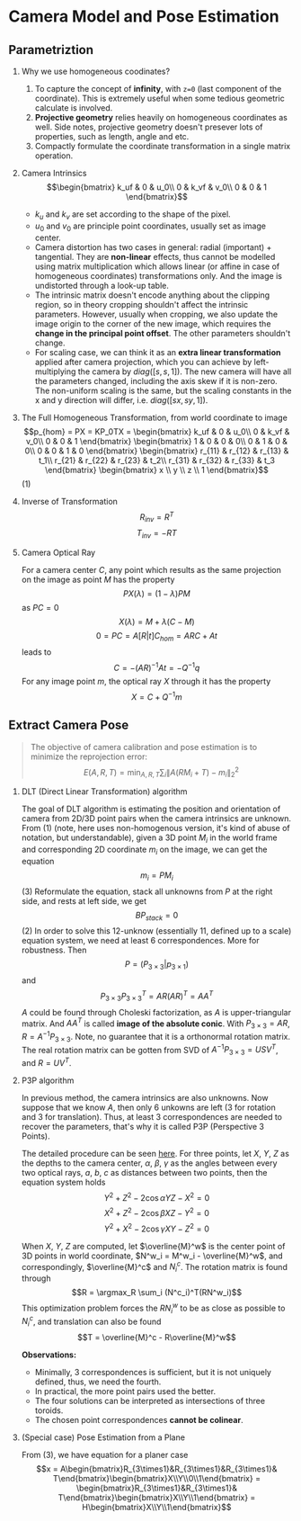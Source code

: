 # Camera Model and Pose Estimation

## Parametriztion
1. Why we use homogeneous coodinates?  
    1. To capture the concept of **infinity**, with `z=0` (last component of the coordinate). This is extremely useful when some tedious geometric calculate is involved.
    2. **Projective geometry** relies heavily on homogeneous coordinates as well. Side notes, projective geometry doesn't presever lots of properties, such as length, angle and etc.
    3. Compactly formulate the coordinate transformation in a single matrix operation.

2. Camera Intrinsics
    $$\begin{bmatrix}
    k_uf & 0 & u_0\\
    0 & k_vf & v_0\\
    0 & 0 & 1
    \end{bmatrix}$$ 
    * $k_u$ and $k_v$ are set according to the shape of the pixel.
    * $u_0$ and $v_0$ are principle point coordinates, usually set as image center. 
    * Camera distortion has two cases in general: radial (important) + tangential. They are **non-linear** effects, thus cannot be modelled using matrix multiplication which allows linear (or affine in case of homogeneous coordinates) transformations only. And the image is undistorted through a look-up table.
    * The intrinsic matrix doesn't encode anything about the clipping region, so in theory cropping shouldn't affect the intrinsic parameters. However, usually when cropping, we also update the image origin to the corner of the new image, which requires the **change in the principal point offset**. The other parameters shouldn't change.
    * For scaling case, we can think it as an **extra linear transformation** applied after camera projection, which you can achieve by left-multiplying the camera by $diag([s,s,1])$. The new camera will have all the parameters changed, including the axis skew if it is non-zero. The non-uniform scaling is the same, but the scaling constants in the x and y direction will differ, i.e. $diag([sx, sy, 1])$.

3. The Full Homogeneous Transformation, from world coordinate to image 
    $$p_{hom} = PX = KP_0TX = \begin{bmatrix}
    k_uf & 0 & u_0\\
    0 & k_vf & v_0\\
    0 & 0 & 1
    \end{bmatrix} \begin{bmatrix}
    1 & 0 & 0 & 0\\
    0 & 1 & 0 & 0\\
    0 & 0 & 1 & 0
    \end{bmatrix} \begin{bmatrix}
    r_{11} & r_{12} & r_{13} & t_1\\
    r_{21} & r_{22} & r_{23} & t_2\\
    r_{31} & r_{32} & r_{33} & t_3
    \end{bmatrix} \begin{bmatrix}
        x \\ y \\ z \\ 1 
    \end{bmatrix}$$ (1)

4. Inverse of Transformation
   $$R_{inv} = R^T$$ 
   $$T_{inv} = -RT$$

5. Camera Optical Ray

    For a camera center $C$, any point which results as the same projection on the image as point $M$ has the property 
    $$PX(\lambda) = (1 - \lambda)PM$$ 
    as $PC = 0$
    $$X(\lambda) = M + \lambda(C - M)$$
    $$0 = PC = A[R|t]C_{hom} = ARC + At$$
    leads to 
    $$C = -(AR)^{-1}At = -Q^{-1}q$$
    For any image point $m$, the optical ray $X$ through it has the property
    $$X = C + Q^{-1}m$$

## Extract Camera Pose

 > The objective of camera calibration and pose estimation is to minimize the reprojection error:
 > $$E(A, R, T) = \min_{A, R, T}\sum_i\lVert A(RM_i + T) -m_i \rVert_2^2$$

1. DLT (Direct Linear Transformation) algorithm
   
   The goal of DLT algorithm is estimating the position and orientation of camera from 2D/3D point pairs when the camera intrinsics are unknown.
   From (1) (note, here uses non-homogenous version, it's kind of abuse of notation, but understandable), given a 3D point $M_i$ in the world frame and corresponding 2D coordinate $m_i$ on the image, we can get the equation
   $$m_i = PM_i$$(3)
   Reformulate the equation, stack all unknowns from $P$ at the right side, and rests at left side, we get
   $$BP_{stack} = 0$$ (2)
   In order to solve this 12-unknow (essentially 11, defined up to a scale) equation system, we need at least 6 correspondences. More for robustness. Then
   $$P = (P_{3\times3}|p_{3\times1})$$
   and 
   $$P_{3\times3}P_{3\times3}^T = AR(AR)^T = AA^T$$
   $A$ could be found through Choleski factorization, as $A$ is upper-triangular matrix. And $AA^T$ is called **image of the absolute conic**. With $P_{3\times3}=AR$, $R = A^{-1}P_{3\times3}$. Note, no guarantee that it is a orthonormal rotation matrix. The real rotation matrix can be gotten from SVD of $A^{-1}P_{3\times3} = USV^T$, and $R= UV^T$.


2. P3P algorithm

    In previous method, the camera intrinsics are also unknowns. Now suppose that we know $A$, then only 6 unkowns are left (3 for rotation and 3 for translation). Thus, at least 3 correspondences are needed to recover the parameters, that's why it is called P3P (Perspective 3 Points).

    The detailed procedure can be seen [here](https://www.wikiwand.com/en/Perspective-n-Point#/P3P). For three points, let $X$, $Y$, $Z$ as the depths to the camera center, $\alpha$, $\beta$, $\gamma$ as the angles between every two optical rays, $a$, $b$, $c$ as distances between two points, then the equation system holds
    $$Y^2 + Z^2 - 2\cos\alpha YZ - X^2 = 0$$
    $$X^2 + Z^2 - 2\cos\beta XZ - Y^2 = 0$$
    $$Y^2 + X^2 - 2\cos\gamma XY - Z^2 = 0$$

    When $X$, $Y$, $Z$ are computed, let $\overline{M}^w$ is the center point of 3D points in world coordinate, $N^w_i = M^w_i - \overline{M}^w$, and correspondingly, $\overline{M}^c$ and $N^c_i$. The rotation matrix is found through 
    $$R = \argmax_R \sum_i (N^c_i)^T(RN^w_i)$$
    This optimization problem forces the $RN^w_i$ to be as close as possible to $N^c_i$, and translation can also be found
    $$T = \overline{M}^c - R\overline{M}^w$$

    **Observations:**
    
    * Minimally, 3 correspondences is sufficient, but it is not uniquely defined, thus, we need the fourth.
    * In practical, the more point pairs used the better.
    * The four solutions can be interpreted as intersections of three toroids.
    * The chosen point correspondences **cannot be colinear**.

3. (Special case) Pose Estimation from a Plane
   
    From (3), we have equation for a planer case
    $$x = A\begin{bmatrix}R_{3\times1}&R_{3\times1}&R_{3\times1}& T\end{bmatrix}\begin{bmatrix}X\\Y\\0\\1\end{bmatrix} = 
    \begin{bmatrix}R_{3\times1}&R_{3\times1}& T\end{bmatrix}\begin{bmatrix}X\\Y\\1\end{bmatrix} 
    = H\begin{bmatrix}X\\Y\\1\end{bmatrix}$$